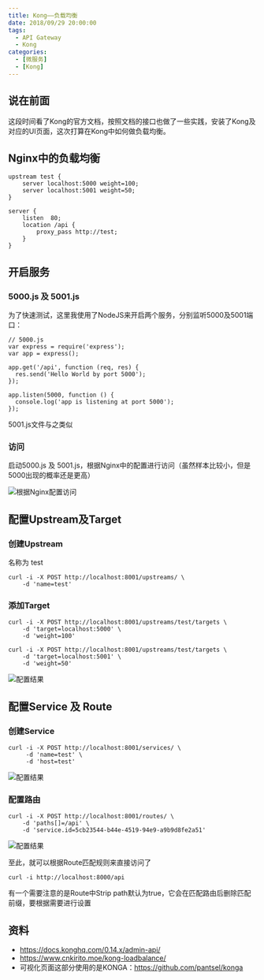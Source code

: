```yaml
---
title: Kong——负载均衡
date: 2018/09/29 20:00:00
tags:
  - API Gateway
  - Kong
categories: 
  - [微服务]
  - [Kong]
---
```


## 说在前面
这段时间看了Kong的官方文档，按照文档的接口也做了一些实践，安装了Kong及对应的UI页面，这次打算在Kong中如何做负载均衡。

## Nginx中的负载均衡

```
upstream test {
	server localhost:5000 weight=100;
	server localhost:5001 weight=50;
}

server {
	listen	80;
	location /api {
		proxy_pass http://test;
	}
}
```
<!-- more -->

## 开启服务
### 5000.js 及 5001.js
为了快速测试，这里我使用了NodeJS来开启两个服务，分别监听5000及5001端口：
```
// 5000.js
var express = require('express');
var app = express();

app.get('/api', function (req, res) {
  res.send('Hello World by port 5000');
});

app.listen(5000, function () {
  console.log('app is listening at port 5000');
});
```

5001.js文件与之类似

### 访问
启动5000.js 及 5001.js，根据Nginx中的配置进行访问（虽然样本比较小，但是5000出现的概率还是更高）

![根据Nginx配置访问](https://img.ryoma.top/Kong/kong_practice_0/kong_loadbalance.gif)

## 配置Upstream及Target
### 创建Upstream
名称为 test
```
curl -i -X POST http://localhost:8001/upstreams/ \
    -d 'name=test'
```

### 添加Target
```
curl -i -X POST http://localhost:8001/upstreams/test/targets \
    -d 'target=localhost:5000' \
    -d 'weight=100'

curl -i -X POST http://localhost:8001/upstreams/test/targets \
    -d 'target=localhost:5001' \
    -d 'weight=50'
```

![配置结果](https://img.ryoma.top/Kong/kong_practice_0/kong_target.png)

## 配置Service 及 Route
### 创建Service
```
curl -i -X POST http://localhost:8001/services/ \
     -d 'name=test' \
     -d 'host=test'
```

![配置结果](https://img.ryoma.top/Kong/kong_practice_0/kong_service.png)

### 配置路由
```
curl -i -X POST http://localhost:8001/routes/ \
    -d 'paths[]=/api' \
    -d 'service.id=5cb23544-b44e-4519-94e9-a9b9d8fe2a51'
```

![配置结果](https://img.ryoma.top/Kong/kong_practice_0/kong_route.png)

至此，就可以根据Route匹配规则来直接访问了
```
curl -i http://localhost:8000/api
```

有一个需要注意的是Route中Strip path默认为true，它会在匹配路由后删除匹配前缀，要根据需要进行设置

## 资料

- https://docs.konghq.com/0.14.x/admin-api/
- https://www.cnkirito.moe/kong-loadbalance/
- 可视化页面这部分使用的是KONGA：https://github.com/pantsel/konga